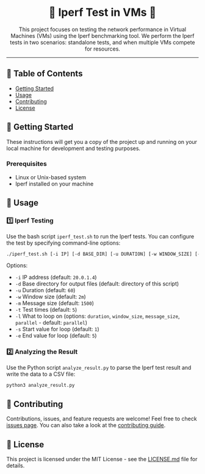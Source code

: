 <h1 align="center">🚀 Iperf Test in VMs 🚀</h1>

<p align="center">
  This project focuses on testing the network performance in Virtual Machines (VMs) using the Iperf benchmarking tool. We perform the Iperf tests in two scenarios: standalone tests, and when multiple VMs compete for resources.
</p>

---

## 📝 Table of Contents
- [Getting Started](#getting_started)
- [Usage](#usage)
- [Contributing](#contributing)
- [License](#license)

## 🏁 Getting Started <a name = "getting_started"></a>

These instructions will get you a copy of the project up and running on your local machine for development and testing purposes.

### Prerequisites
- Linux or Unix-based system
- Iperf installed on your machine

## 🎈 Usage <a name="usage"></a>

### 1️⃣ Iperf Testing

Use the bash script `iperf_test.sh` to run the Iperf tests. You can configure the test by specifying command-line options:

```bash
./iperf_test.sh [-i IP] [-d BASE_DIR] [-u DURATION] [-w WINDOW_SIZE] [-m Message_SIZE] [-t TEST_TIMES] [-l LOOP_ON] [-s START_VALUE] [-e END_VALUE]
```

Options:

- `-i` IP address (default: `20.0.1.4`)
- `-d` Base directory for output files (default: directory of this script)
- `-u` Duration (default: `60`)
- `-w` Window size (default: `2m`)
- `-m` Message size (default: `1500`)
- `-t` Test times (default: `5`)
- `-l` What to loop on (options: `duration`, `window_size`, `message_size`, `parallel` - default: `parallel`)
- `-s` Start value for loop (default: `1`)
- `-e` End value for loop (default: `5`)

### 2️⃣ Analyzing the Result

Use the Python script `analyze_result.py` to parse the Iperf test result and write the data to a CSV file:

```bash
python3 analyze_result.py
```

## 🤝 Contributing <a name = "contributing"></a>

Contributions, issues, and feature requests are welcome! Feel free to check [issues page](../../issues). You can also take a look at the [contributing guide](CONTRIBUTING.md).

## 📜 License <a name = "license"></a>

This project is licensed under the MIT License - see the [LICENSE.md](LICENSE.md) file for details.
```
